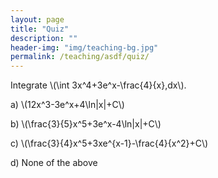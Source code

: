 ```yaml
---
layout: page
title: "Quiz"
description: ""
header-img: "img/teaching-bg.jpg"
permalink: /teaching/asdf/quiz/
---
```


Integrate \\(\int 3x^4+3e^x-\frac{4}{x}\,dx\\).

a) \\(12x^3-3e^x+4\ln|x|+C\\)

b) \\(\frac{3}{5}x^5+3e^x-4\ln|x|+C\\)

c) \\(\frac{3}{4}x^5+3xe^{x-1}-\frac{4}{x^2}+C\\)

d) None of the above

